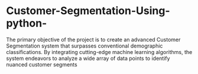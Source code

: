 # Customer-Segmentation-Using-python-
The primary objective of the project is to create an advanced Customer Segmentation system that surpasses conventional demographic classifications. By integrating cutting-edge machine learning algorithms, the system endeavors to analyze a wide array of data points to identify nuanced customer segments
